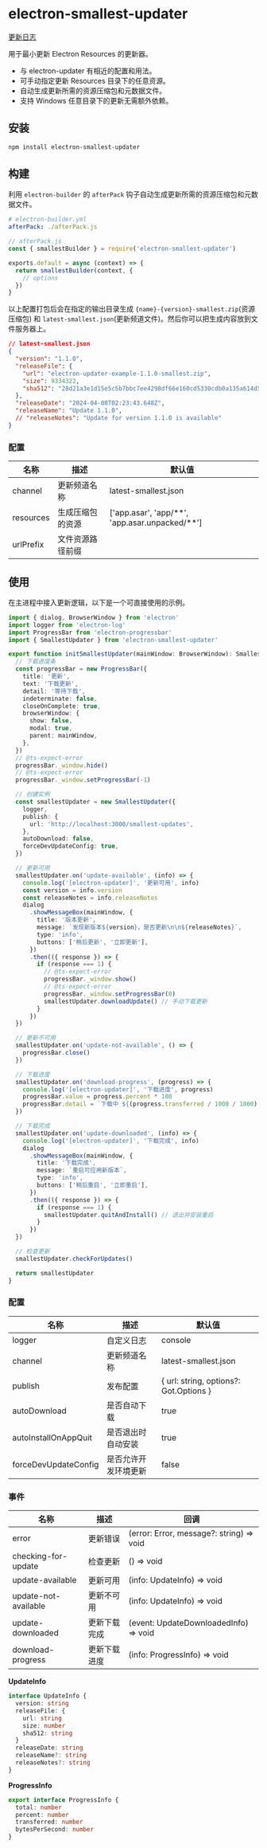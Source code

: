 # electron-smallest-updater

[更新日志](./CHANGELOG.md)

用于最小更新 Electron Resources 的更新器。

- 与 electron-updater 有相近的配置和用法。
- 可手动指定更新 Resources 目录下的任意资源。
- 自动生成更新所需的资源压缩包和元数据文件。
- 支持 Windows 任意目录下的更新无需额外依赖。

## 安装

```sh
npm install electron-smallest-updater
```

## 构建

利用 `electron-builder` 的 `afterPack` 钩子自动生成更新所需的资源压缩包和元数据文件。

```yml
# electron-builder.yml
afterPack: ./afterPack.js
```

```js
// afterPack.js
const { smallestBuilder } = require('electron-smallest-updater')

exports.default = async (context) => {
  return smallestBuilder(context, {
    // options
  })
}
```

以上配置打包后会在指定的输出目录生成 `{name}-{version}-smallest.zip`(资源压缩包) 和 `latest-smallest.json`(更新频道文件)。然后你可以把生成内容放到文件服务器上。

```json
// latest-smallest.json
{
  "version": "1.1.0",
  "releaseFile": {
    "url": "electron-updater-example-1.1.0-smallest.zip",
    "size": 9334322,
    "sha512": "28d21a3e1d15e5c5b7bbc7ee4298df66e160cd5330cdb0a135a614d5077..."
  },
  "releaseDate": "2024-04-08T02:23:43.648Z",
  "releaseName": "Update 1.1.0",
  // "releaseNotes": "Update for version 1.1.0 is available"
}
```

### 配置

| 名称      | 描述             | 默认值                                               |
| --------- | ---------------- | ---------------------------------------------------- |
| channel   | 更新频道名称     | latest-smallest.json                                 |
| resources | 生成压缩包的资源 | \['app.asar', 'app/\*\*', 'app.asar.unpacked/\*\*'\] |
| urlPrefix | 文件资源路径前缀 |                                                      |

## 使用

在主进程中接入更新逻辑，以下是一个可直接使用的示例。

```ts
import { dialog, BrowserWindow } from 'electron'
import logger from 'electron-log'
import ProgressBar from 'electron-progressbar'
import { SmallestUpdater } from 'electron-smallest-updater'

export function initSmallestUpdater(mainWindow: BrowserWindow): SmallestUpdater {
  // 下载进度条
  const progressBar = new ProgressBar({
    title: '更新',
    text: '下载更新',
    detail: '等待下载',
    indeterminate: false,
    closeOnComplete: true,
    browserWindow: {
      show: false,
      modal: true,
      parent: mainWindow,
    },
  })
  // @ts-expect-error
  progressBar._window.hide()
  // @ts-expect-error
  progressBar._window.setProgressBar(-1)

  // 创建实例
  const smallestUpdater = new SmallestUpdater({
    logger,
    publish: {
      url: 'http://localhost:3000/smallest-updates',
    },
    autoDownload: false,
    forceDevUpdateConfig: true,
  })

  // 更新可用
  smallestUpdater.on('update-available', (info) => {
    console.log('[electron-updater]', '更新可用', info)
    const version = info.version
    const releaseNotes = info.releaseNotes
    dialog
      .showMessageBox(mainWindow, {
        title: '版本更新',
        message: `发现新版本${version}，是否更新\n\n${releaseNotes}`,
        type: 'info',
        buttons: ['稍后更新', '立即更新'],
      })
      .then(({ response }) => {
        if (response === 1) {
          // @ts-expect-error
          progressBar._window.show()
          // @ts-expect-error
          progressBar._window.setProgressBar(0)
          smallestUpdater.downloadUpdate() // 手动下载更新
        }
      })
  })

  // 更新不可用
  smallestUpdater.on('update-not-available', () => {
    progressBar.close()
  })

  // 下载进度
  smallestUpdater.on('download-progress', (progress) => {
    console.log('[electron-updater]', '下载进度', progress)
    progressBar.value = progress.percent * 100
    progressBar.detail = `下载中 ${(progress.transferred / 1000 / 1000).toFixed(2)}/${(progress.total / 1000 / 1000).toFixed(2)}`
  })

  // 下载完成
  smallestUpdater.on('update-downloaded', (info) => {
    console.log('[electron-updater]', '下载完成', info)
    dialog
      .showMessageBox(mainWindow, {
        title: '下载完成',
        message: `重启可应用新版本`,
        type: 'info',
        buttons: ['稍后重启', '立即重启'],
      })
      .then(({ response }) => {
        if (response === 1) {
          smallestUpdater.quitAndInstall() // 退出并安装重启
        }
      })
  })

  // 检查更新
  smallestUpdater.checkForUpdates()

  return smallestUpdater
}
```

### 配置

| 名称                 | 描述                 | 默认值                                 |
| -------------------- | -------------------- | -------------------------------------- |
| logger               | 自定义日志           | console                                |
| channel              | 更新频道名称         | latest-smallest.json                   |
| publish              | 发布配置             | { url: string, options?: Got.Options } |
| autoDownload         | 是否自动下载         | true                                   |
| autoInstallOnAppQuit | 是否退出时自动安装   | true                                   |
| forceDevUpdateConfig | 是否允许开发环境更新 | false                                  |

### 事件

| 名称                 | 描述         | 回调                                     |
| -------------------- | ------------ | ---------------------------------------- |
| error                | 更新错误     | (error: Error, message?: string) => void |
| checking-for-update  | 检查更新     | () => void                               |
| update-available     | 更新可用     | (info: UpdateInfo) => void               |
| update-not-available | 更新不可用   | (info: UpdateInfo) => void               |
| update-downloaded    | 更新下载完成 | (event: UpdateDownloadedInfo) => void    |
| download-progress    | 更新下载进度 | (info: ProgressInfo) => void             |

**UpdateInfo**

```ts
interface UpdateInfo {
  version: string
  releaseFile: {
    url: string
    size: number
    sha512: string
  }
  releaseDate: string
  releaseName?: string
  releaseNotes?: string
}
```

**ProgressInfo**

```ts
export interface ProgressInfo {
  total: number
  percent: number
  transferred: number
  bytesPerSecond: number
}
```
